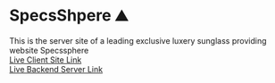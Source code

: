 # SpecsShpere ⛰

This is the server site of a leading exclusive luxery sunglass providing website Specssphere<br/>
[Live Client Site Link](https://specssphere.netlify.app/)<br/>
[Live Backend Server Link](https://specssphere.herokuapp.com/)
